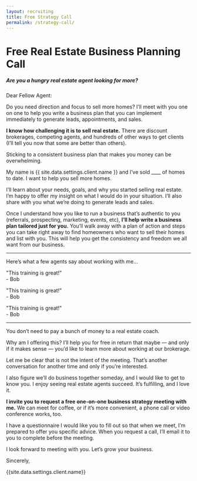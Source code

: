 ```yaml
---
layout: recruiting
title: Free Strategy Call
permalink: /strategy-call/
---
```


<div class="recruiting-page">
<h1 class="join-us">Free Real Estate Business Planning Call</h1>
<h5 class="join-us-subtitle">Are you a hungry real estate agent looking for more?</h5>

<p>Dear Fellow Agent:</p>

<p>Do you need direction and focus to sell more homes? I’ll meet with you one on one to help you write a business plan that you can implement immediately to generate leads, appointments, and sales. </p>

<p><strong>I know how challenging it is to sell real estate.</strong> There are discount brokerages, competing agents, and hundreds of other ways to get clients (I’ll tell you now that some are better than others).</p>

<p>Sticking to a consistent business plan that makes you money can be overwhelming.</p>

<p>My name is {{ site.data.settings.client.name }} and I’ve sold ____ of homes to date. I want to help you sell more homes.</p>

<p>I’ll learn about your needs, goals, and why you started selling real estate. I’m happy to offer my insight on what I would do in your situation. I’ll also share with you what we’re doing to generate leads and sales.</p>

<p>Once I understand how you like to run a business that’s authentic to you (referrals, prospecting, marketing, events, etc), <strong>I’ll help write a business plan tailored just for you.</strong> You’ll walk away with a plan of action and steps you can take right away to find homeowners who want to sell their homes and list with you. This will help you get the consistency and freedom we all want from our business.</p>


<hr>
<div class="qanda">
<p class="section-title">Here’s what a few agents say about working with me…</p>

<p><span class="quote">"This training is great!"</span><br>
<span class="author">- Bob</span></p>

<p><span class="quote">"This training is great!"</span><br>
<span class="author">- Bob</span></p>

<p><span class="quote">"This training is great!"</span><br>
<span class="author">- Bob</span></p>
</div>
<hr>

<p>You don’t need to pay a bunch of money to a real estate coach. </p>

<p>Why am I offering this? I’ll help you for free in return that maybe — and only if it makes sense — you’d like to learn more about working at our brokerage.</p>

<p>Let me be clear that is not the intent of the meeting. That’s another conversation for another time and only if you’re interested.</p>

<p>I also figure we’ll do business together someday, and I would like to get to know you. I enjoy seeing real estate agents succeed. It’s fulfilling, and I love it.</p>

<p><strong>I invite you to request a free one-on-one business strategy meeting with me.</strong> We can meet for coffee, or if it’s more convenient, a phone call or video conference works, too.</p>

<p>I have a questionnaire I would like you to fill out so that when we meet, I’m prepared to offer you specific advice. When you request a call, I’ll email it to you to complete before the meeting.</p>

<p>I look forward to meeting with you. Let’s grow your business.</p>

<p>Sincerely,</p>

<p>{{site.data.settings.client.name}}</p>




</div>
